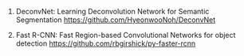 1. DeconvNet: Learning Deconvolution Network for Semantic Segmentation
https://github.com/HyeonwooNoh/DeconvNet

2. Fast R-CNN: Fast Region-based Convolutional Networks for object detection
https://github.com/rbgirshick/py-faster-rcnn
